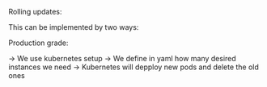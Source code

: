 Rolling updates: 

This can be implemented by two ways: 

Production grade: 

-> We use kubernetes setup 
-> We define in yaml how many desired instances we need 
-> Kubernetes will depploy new pods and delete the old ones

